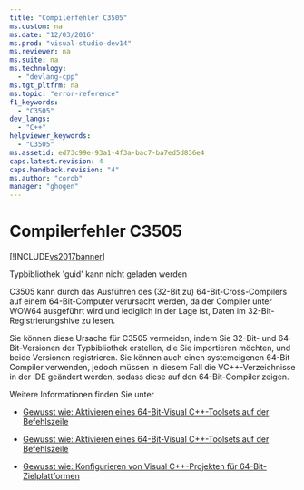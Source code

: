 ```yaml
---
title: "Compilerfehler C3505"
ms.custom: na
ms.date: "12/03/2016"
ms.prod: "visual-studio-dev14"
ms.reviewer: na
ms.suite: na
ms.technology: 
  - "devlang-cpp"
ms.tgt_pltfrm: na
ms.topic: "error-reference"
f1_keywords: 
  - "C3505"
dev_langs: 
  - "C++"
helpviewer_keywords: 
  - "C3505"
ms.assetid: ed73c99e-93a1-4f3a-bac7-ba7ed5d836e4
caps.latest.revision: 4
caps.handback.revision: "4"
ms.author: "corob"
manager: "ghogen"
---
```

# Compilerfehler C3505
[!INCLUDE[vs2017banner](../../assembler/inline/includes/vs2017banner.md)]

Typbibliothek 'guid' kann nicht geladen werden  
  
 C3505 kann durch das Ausführen des \(32\-Bit zu\) 64\-Bit\-Cross\-Compilers auf einem 64\-Bit\-Computer verursacht werden, da der Compiler unter WOW64 ausgeführt wird und lediglich in der Lage ist, Daten im 32\-Bit\-Registrierungshive zu lesen.  
  
 Sie können diese Ursache für C3505 vermeiden, indem Sie 32\-Bit\- und 64\-Bit\-Versionen der Typbibliothek erstellen, die Sie importieren möchten, und beide Versionen registrieren.  Sie können auch einen systemeigenen 64\-Bit\-Compiler verwenden, jedoch müssen in diesem Fall die VC\+\+\-Verzeichnisse in der IDE geändert werden, sodass diese auf den 64\-Bit\-Compiler zeigen.  
  
 Weitere Informationen finden Sie unter  
  
-   [Gewusst wie: Aktivieren eines 64\-Bit\-Visual C\+\+\-Toolsets auf der Befehlszeile](../../build/how-to-enable-a-64-bit-visual-cpp-toolset-on-the-command-line.md)  
  
-   [Gewusst wie: Aktivieren eines 64\-Bit\-Visual C\+\+\-Toolsets auf der Befehlszeile](../../build/how-to-enable-a-64-bit-visual-cpp-toolset-on-the-command-line.md)  
  
-   [Gewusst wie: Konfigurieren von Visual C\+\+\-Projekten für 64\-Bit\-Zielplattformen](../../build/how-to-configure-visual-cpp-projects-to-target-64-bit-platforms.md)